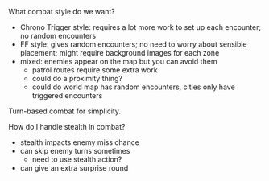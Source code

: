 What combat style do we want?

- Chrono Trigger style: requires a lot more work to set up each encounter; no random encounters
- FF style: gives random encounters; no need to worry about sensible placement; might require background images for each zone
- mixed: enemies appear on the map but you can avoid them
  * patrol routes require some extra work
  * could do a proximity thing?
  * could do world map has random encounters, cities only have triggered encounters

Turn-based combat for simplicity.

How do I handle stealth in combat?
- stealth impacts enemy miss chance
- can skip enemy turns sometimes
  * need to use stealth action?
- can give an extra surprise round

